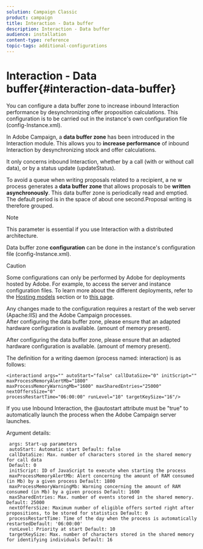 ```yaml
---
solution: Campaign Classic
product: campaign
title: Interaction - Data buffer
description: Interaction - Data buffer
audience: installation
content-type: reference
topic-tags: additional-configurations
---
```


# Interaction - Data buffer{#interaction-data-buffer}

You can configure a data buffer zone to increase inbound Interaction performance by desynchronizing offer proposition calculations. This configuration is to be carried out in the instance's own configuration file (config-Instance.xml). 

In Adobe Campaign, a **data buffer zone** has been introduced in the Interaction module. This allows you to **increase performance** of inbound Interaction by desynchronizing stock and offer calculations.

It only concerns inbound Interaction, whether by a call (with or without call data), or by a status update (updateStatus).

To avoid a queue when writing proposals related to a recipient, a ne w process generates a **data buffer zone** that allows proposals to be **written asynchronously**. This data buffer zone is periodically read and emptied. The default period is in the space of about one second.Proposal writing is therefore grouped.

>[!NOTE]
>
>This parameter is essential if you use Interaction with a distributed architecture.

Data buffer zone **configuration** can be done in the instance's configuration file (config-Instance.xml).

>[!CAUTION]
>
>Some configurations can only be performed by Adobe for deployments hosted by Adobe. For example, to access the server and instance configuration files. To learn more about the different deployments, refer to the [Hosting models](../../installation/using/hosting-models.md) section or to [this page](../../installation/using/capability-matrix.md).
>
>Any changes made to the configuration requires a restart of the web server (Apache:IIS) and the Adobe Campaign processes.  
>After configuring the data buffer zone, please ensure that an adapted hardware configuration is available. (amount of memory present).


After configuring the data buffer zone, please ensure that an adapted hardware configuration is available. (amount of memory present).

The definition for a writing daemon (process named: interaction) is as follows:

```
<interactiond args="" autoStart="false" callDataSize="0" initScript="" maxProcessMemoryAlertMb="1800"
maxProcessMemoryWarningMb="1600" maxSharedEntries="25000" nextOffersSize="0"
processRestartTime="06:00:00" runLevel="10" targetKeySize="16"/>
```

If you use Inbound Interaction, the @autostart attribute must be "true" to automatically launch the process when the Adobe Campaign server launches.

Argument details:

```
 args: Start-up parameters 
 autoStart: Automatic start Default: false 
 callDataSize: Max. number of characters stored in the shared memory for call data
 Default: 0 
 initScript: ID of JavaScript to execute when starting the process 
 maxProcessMemoryAlertMb: Alert concerning the amount of RAM consumed (in Mb) by a given process Default: 1800 
 maxProcessMemoryWarningMb: Warning concerning the amount of RAM consumed (in Mb) by a given process Default: 1600 
 maxSharedEntries: Max. number of events stored in the shared memory. Default: 25000 
 nextOffersSize: Maximum number of eligible offers sorted right after propositions, to be stored for statistics Default: 0 
 processRestartTime: Time of the day when the process is automatically restartedDefault: '06:00:00' 
 runLevel: Priority at start Default: 10 
 targetKeySize: Max. number of characters stored in the shared memory for identifying individuals Default: 16 
```


